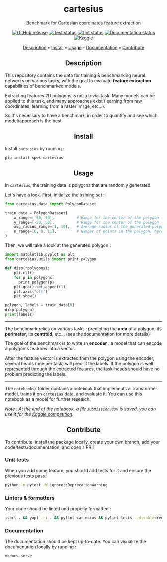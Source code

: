 <h1 align="center">cartesius</h1>
<p align="center">Benchmark for Cartesian coordinates feature extraction</p>

<p align="center">
    <a href="https://github.com/TeamSPWK/cartesius/releases"><img src="https://img.shields.io/github/release/TeamSPWK/cartesius.svg" alt="GitHub release" /></a>
    <a href="https://github.com/TeamSPWK/cartesius/actions/workflows/pytest.yml"><img src="https://github.com/TeamSPWK/cartesius/actions/workflows/pytest.yml/badge.svg" alt="Test status" /></a>
    <a href="https://github.com/TeamSPWK/cartesius/actions/workflows/lint.yml"><img src="https://github.com/TeamSPWK/cartesius/actions/workflows/lint.yml/badge.svg" alt="Lint status" /></a>
    <a href="https://spwk-cartesius.readthedocs-hosted.com/en/latest/?badge=latest"><img src="https://readthedocs.com/projects/spwk-cartesius/badge/?version=latest&token=23bd7924365dc7d2aecf8f3af3bdd2bfd045d1a17674a28bf3d857c3a6afef97" alt="Documentation status" /></a>
    <a href="https://www.kaggle.com/c/cartesius/"><img src="https://img.shields.io/badge/kaggle-cartesius-blueviolet" alt="Kaggle" /></a>
</p>

<p align="center">
  <a href="#description">Description</a> •
  <a href="#install">Install</a> •
  <a href="#usage">Usage</a> •
  <a href="https://spwk-cartesius.readthedocs-hosted.com/en/latest/">Documentation</a> •
  <a href="#contribute">Contribute</a>
  
</p>

<h2 align="center">Description</h2>

This repository contains the data for training & benchmarking neural networks on various tasks, with the goal to evaluate **feature extraction** capabilities of benchmarked models.

Extracting features 2D polygons is not a trivial task. Many models can be applied to this task, and many approaches exist (learning from raw coordinates, learning from a raster image, etc...).

So it's necessary to have a benchmark, in order to quantify and see which model/approach is the best.


<h2 align="center">Install</h2>

Install `cartesius` by running :

```bash
pip install spwk-cartesius
```

<h2 align="center">Usage</h2>

In `cartesius`, the training data is polygons that are randomly generated.

Let's have a look. First, initialize the training set :

```python
from cartesius.data import PolygonDataset

train_data = PolygonDataset(
    x_range=[-50, 50],          # Range for the center of the polygon (x)
    y_range=[-50, 50],          # Range for the center of the polygon (y)
    avg_radius_range=[1, 10],   # Average radius of the generated polygons. Here it will either generate polygons with average radius 1, or 10
    n_range=[6, 8, 11],         # Number of points in the polygon. here it will either generate polygons with 6, 8 or 11 points
)
```

Then, we will take a look at the generated polygon :

```python
import matplotlib.pyplot as plt
from cartesius.utils import print_polygon

def disp(*polygons):
    plt.clf()
    for p in polygons:
      print_polygon(p)
    plt.gca().set_aspect(1)
    plt.axis("off")
    plt.show()

polygon, labels = train_data[0]
disp(polygon)
print(labels)
```

---

The benchmark relies on various tasks : predicting the **area** of a polygon, its **perimeter**, its **centroid**, etc... (see the documentation for more details)

The goal of the benchmark is to write an **encoder** : a model that can encode a polygon's features into a vector.

After the feature vector is extracted from the polygon using the encoder, several heads (one per task) will predict the labels. If the polygon is well represented through the extracted features, the task-heads should have no problem predicting the labels.

---

The `notebooks/` folder contains a notebook that implements a Transformer model, trains it on `cartesius` data, and evaluate it. You can use this notebook as a model for further research.

_Note : At the end of the notebook, a file `submission.csv` is saved, you can use it for the [Kaggle competition](https://www.kaggle.com/c/cartesius/)._

<h2 align="center">Contribute</h2>

To contribute, install the package locally, create your own branch, add your code/tests/documentation, and open a PR !

### Unit tests

When you add some feature, you should add tests for it and ensure the previous tests pass :

```bash
python -m pytest -W ignore::DeprecationWarning
```

### Linters & formatters

Your code should be linted and properly formatted :

```bash
isort . && yapf -ri . && pylint cartesius && pylint tests --disable=redefined-outer-name
```

### Documentation

The documentation should be kept up-to-date. You can visualize the documentation locally by running :

```bash
mkdocs serve
```